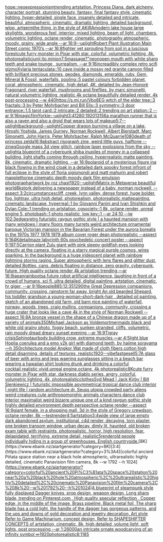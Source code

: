 [hope::neoexpressionism](https://www.ebank.nz/aiartgenerator?category=hope%3A%3Aneoexpressionism)[trending artstation, Princess Diana, dark alchemy, character portrait, stunning beauty, fantasy, final fantasy style, cinematic lighting, hyper-detailed, single face, insanely detailed and intricate, beautiful, atmospheric, cinematic, dramatic lighting, detailed background, wlop, artgerm](https://www.ebank.nz/aiartgenerator?category=trending%20artstation%2C%20Princess%20Diana%2C%20dark%20alchemy%2C%20character%20portrait%2C%20stunning%20beauty%2C%20fantasy%2C%20final%20fantasy%20style%2C%20cinematic%20lighting%2C%20hyper-detailed%2C%20single%20face%2C%20insanely%20detailed%20and%20intricate%2C%20beautiful%2C%20atmospheric%2C%20cinematic%2C%20dramatic%20lighting%2C%20detailed%20background%2C%20wlop%2C%20artgerm)[the thing, in the style of AKiRA](https://www.ebank.nz/aiartgenerator?category=the%20thing%2C%20in%20the%20style%20of%20AKiRA)[modern lake house large skylights, wonderous feel, interrior, mixed lighting, beam of light, chambers, volumetric lighting, octane render, cinematic, photography atmospheric, moody, grainy, wide angle --ar 16:9](https://www.ebank.nz/aiartgenerator?category=modern%20lake%20house%20large%20skylights%2C%20wonderous%20feel%2C%20interrior%2C%20mixed%20lighting%2C%20beam%20of%20light%2C%20chambers%2C%20volumetric%20lighting%2C%20octane%20render%2C%20cinematic%2C%20photography%20atmospheric%2C%20moody%2C%20grainy%2C%20wide%20angle%20--ar%2016%3A9)[--uplight](https://www.ebank.nz/aiartgenerator?category=--uplight)[Robert Plant illustration Main Street comic 1970’s --ar 16:8](https://www.ebank.nz/aiartgenerator?category=Robert%20Plant%20illustration%20Main%20Street%20comic%201970%E2%80%99s%20--ar%2016%3A8)[fighter yet sprouting from soil in a luscious forest](https://www.ebank.nz/aiartgenerator?category=fighter%20yet%20sprouting%20from%20soil%20in%20a%20luscious%20forest)[cute furry monster in Pixar with star, colorful, volumetric lighting, 4k, photorealistic](https://www.ebank.nz/aiartgenerator?category=cute%20furry%20monster%20in%20Pixar%20with%20star%2C%20colorful%2C%20volumetric%20lighting%2C%204k%2C%20photorealistic)[junji ito minion](https://www.ebank.nz/aiartgenerator?category=junji%20ito%20minion)[7:5](https://www.ebank.nz/aiartgenerator?category=7%3A5)[massage?"](https://www.ebank.nz/aiartgenerator?category=massage%3F%22)[neon](https://www.ebank.nz/aiartgenerator?category=neon)[open mouth with white sharp teeth and snake tounge , surrealism. --ar 9:16](https://www.ebank.nz/aiartgenerator?category=open%20mouth%20with%20white%20sharp%20teeth%20and%20snake%20tounge%20%2C%20surrealism.%20--ar%209%3A16)[increadibly complex retro scifi gizmo](https://www.ebank.nz/aiartgenerator?category=increadibly%20complex%20retro%20scifi%20gizmo)[Xylaria tentaculata::10 cave inside a mossy red granite canyon filled with brilliant precious stones, geodes, diamonds, emeralds, ruby, Gem, Mineral & Fossil, waterfalls, pooling::5 pastel colours forbidden planet, coral, atmospheric, cinematic, high detail, 4K, detailed by Jean-Honoré Fragonard, river waterfall, mushrooms and fireflies, by marc simonetti, natural volumetric lighting, realistic 4k octane beautifully detailed render, 4k post-processing --w 440](https://www.ebank.nz/aiartgenerator?category=Xylaria%20tentaculata%3A%3A10%20cave%20inside%20a%20mossy%20red%20granite%20canyon%20filled%20with%20brilliant%20precious%20stones%2C%20geodes%2C%20diamonds%2C%20emeralds%2C%20ruby%2C%20Gem%2C%20Mineral%20%26%20Fossil%2C%20waterfalls%2C%20pooling%3A%3A5%20pastel%20colours%20forbidden%20planet%2C%20coral%2C%20atmospheric%2C%20cinematic%2C%20high%20detail%2C%204K%2C%20detailed%20by%20Jean-Honor%C3%A9%20Fragonard%2C%20river%20waterfall%2C%20mushrooms%20and%20fireflies%2C%20by%20marc%20simonetti%2C%20natural%20volumetric%20lighting%2C%20realistic%204k%20octane%20beautifully%20detailed%20render%2C%204k%20post-processing%20--w%20440)[https://s.mj.run/Vbo8EG  witch of the elder tree::3 fractals::3 by Peter Mohrbacher and Bill Elis::3 symmetry::3 door entrance::1.5 tarot card::2 intricate::2 detailed::2 trending on art station::2 --ar 9:16](https://www.ebank.nz/aiartgenerator?category=https%3A//s.mj.run/Vbo8EG%20%20witch%20of%20the%20elder%20tree%3A%3A3%20fractals%3A%3A3%20by%20Peter%20Mohrbacher%20and%20Bill%20Elis%3A%3A3%20symmetry%3A%3A3%20door%20entrance%3A%3A1.5%20tarot%20card%3A%3A2%20intricate%3A%3A2%20detailed%3A%3A2%20trending%20on%20art%20station%3A%3A2%20--ar%209%3A16)[magic](https://www.ebank.nz/aiartgenerator?category=magic)[film](https://www.ebank.nz/aiartgenerator?category=film)[Yorkie](https://www.ebank.nz/aiartgenerator?category=Yorkie)[--uplight](https://www.ebank.nz/aiartgenerator?category=--uplight)[3:4](https://www.ebank.nz/aiartgenerator?category=3%3A4)[1280:1920](https://www.ebank.nz/aiartgenerator?category=1280%3A1920)[13156](https://www.ebank.nz/aiartgenerator?category=13156)[a marathon runner that is also a raven and also a droid that wears lots of makeup](https://www.ebank.nz/aiartgenerator?category=a%20marathon%20runner%20that%20is%20also%20a%20raven%20and%20also%20a%20droid%20that%20wears%20lots%20of%20makeup)[5:7](https://www.ebank.nz/aiartgenerator?category=5%3A7)[--uplight](https://www.ebank.nz/aiartgenerator?category=--uplight)[background](https://www.ebank.nz/aiartgenerator?category=background)[--uplight](https://www.ebank.nz/aiartgenerator?category=--uplight)[Copper dragon burning a village on a lake, Hiroshi Yoshida, James Gurney, Norman Rockwell, Albert Bierstadt, Marc Simonetti, John Harris, Peter Mohrbacher, Ralph McQuarrie](https://www.ebank.nz/aiartgenerator?category=Copper%20dragon%20burning%20a%20village%20on%20a%20lake%2C%20Hiroshi%20Yoshida%2C%20James%20Gurney%2C%20Norman%20Rockwell%2C%20Albert%20Bierstadt%2C%20Marc%20Simonetti%2C%20John%20Harris%2C%20Peter%20Mohrbacher%2C%20Ralph%20McQuarrie)[1080](https://www.ebank.nz/aiartgenerator?category=1080)[death of princess zelda](https://www.ebank.nz/aiartgenerator?category=death%20of%20princess%20zelda)[16:9](https://www.ebank.nz/aiartgenerator?category=16%3A9)[abstract risograph zine, weird little guys, halftone --zineq](https://www.ebank.nz/aiartgenerator?category=abstract%20risograph%20zine%2C%20weird%20little%20guys%2C%20halftone%20--zineq)[Google maps 3d view glitch, rainbow laser explosions from the sky --uplight](https://www.ebank.nz/aiartgenerator?category=Google%20maps%203d%20view%20glitch%2C%20rainbow%20laser%20explosions%20from%20the%20sky%20--uplight)[a blueprint of a cyberpunk shiba inu](https://www.ebank.nz/aiartgenerator?category=a%20blueprint%20of%20a%20cyberpunk%20shiba%20inu)[piles of money in a collapsed building, light shafts coming through ceiling, hyperrealistic matte painting, 8k, cinematic, dramatic lighting, --ar 16:9](https://www.ebank.nz/aiartgenerator?category=piles%20of%20money%20in%20a%20collapsed%20building%2C%20light%20shafts%20coming%20through%20ceiling%2C%20hyperrealistic%20matte%20painting%2C%208k%2C%20cinematic%2C%20dramatic%20lighting%2C%20--ar%2016%3A9)[polaroid of a mysterious figure ina black flowing in the wind cloak in a detailed dark spooky forest infront of full eclipse in the style of floria sigismondi and matt mahurin and robert mapplethorpe cinematic depth moody dark film emulsion photograph](https://www.ebank.nz/aiartgenerator?category=polaroid%20of%20a%20mysterious%20figure%20ina%20black%20flowing%20in%20the%20wind%20cloak%20in%20a%20detailed%20dark%20spooky%20forest%20infront%20of%20full%20eclipse%20in%20the%20style%20of%20floria%20sigismondi%20and%20matt%20mahurin%20and%20robert%20mapplethorpe%20cinematic%20depth%20moody%20dark%20film%20emulsion%20photograph)[artwork by roz chast](https://www.ebank.nz/aiartgenerator?category=artwork%20by%20roz%20chast)[1920](https://www.ebank.nz/aiartgenerator?category=1920)[--uplight](https://www.ebank.nz/aiartgenerator?category=--uplight)[Matrix in Metaverse beautiful world](https://www.ebank.nz/aiartgenerator?category=Matrix%20in%20Metaverse%20beautiful%20world)[8k](https://www.ebank.nz/aiartgenerator?category=8k)[stork delivering a newspaper instead of a baby, norman rockwell, --aspect 3:2](https://www.ebank.nz/aiartgenerator?category=stork%20delivering%20a%20newspaper%20instead%20of%20a%20baby%2C%20norman%20rockwell%2C%20--aspect%203%3A2)[circumstances](https://www.ebank.nz/aiartgenerator?category=circumstances)[cliff, creek, lynn valley, dense forest, huge bolder, fog, lightray, ultra high detail, photorealism, photorealistic mattepainting, cinematic landscape, hyperreal::1 by Giovanni Panini and Ivan Shishkin and Dylan Cole::1 trending on artstation, cgsociety::1 8k, octane render, unreal engine 5, photobash::1 photo realistic, low key::1 --ar 24:10 --iw 10](https://www.ebank.nz/aiartgenerator?category=cliff%2C%20creek%2C%20lynn%20valley%2C%20dense%20forest%2C%20huge%20bolder%2C%20fog%2C%20lightray%2C%20ultra%20high%20detail%2C%20photorealism%2C%20photorealistic%20mattepainting%2C%20cinematic%20landscape%2C%20hyperreal%3A%3A1%20by%20Giovanni%20Panini%20and%20Ivan%20Shishkin%20and%20Dylan%20Cole%3A%3A1%20trending%20on%20artstation%2C%20cgsociety%3A%3A1%208k%2C%20octane%20render%2C%20unreal%20engine%205%2C%20photobash%3A%3A1%20photo%20realistic%2C%20low%20key%3A%3A1%20--ar%2024%3A10%20--iw%2010)[2:3](https://www.ebank.nz/aiartgenerator?category=2%3A3)[edges](https://www.ebank.nz/aiartgenerator?category=edges)[retro futuristic raygun gothic style | a haunted mansion  with many windows | many floors many turrets weird architecture ornamental baroque Victorian mansion in the Bavarian Forest under the aurora borealis in the 1970s 1977 1978 1979 album cover roger dean photorealistic --aspect 9:16](https://www.ebank.nz/aiartgenerator?category=retro%20futuristic%20raygun%20gothic%20style%20%7C%20a%20haunted%20mansion%20%20with%20many%20windows%20%7C%20many%20floors%20many%20turrets%20weird%20architecture%20ornamental%20baroque%20Victorian%20mansion%20in%20the%20Bavarian%20Forest%20under%20the%20aurora%20borealis%20in%20the%201970s%201977%201978%201979%20album%20cover%20roger%20dean%20photorealistic%20--aspect%209%3A16)[4K](https://www.ebank.nz/aiartgenerator?category=4K)[detail](https://www.ebank.nz/aiartgenerator?category=detail)[maze labyrinth 60s psychedelic concert poster --aspect 9:19](https://www.ebank.nz/aiartgenerator?category=maze%20labyrinth%2060s%20psychedelic%20concert%20poster%20--aspect%209%3A19)[7:5](https://www.ebank.nz/aiartgenerator?category=7%3A5)[Carrion plant Zulu giant  with pink sleepy goldfish eyes looking directly at the camera, floating in a starry magical purple cosmos, wires sparking. In the background is a huge iridescent planet with rainbow lightning storms raging. Super atmospheric with lens flares and glitter dust, detailed Bottles, cans, debris floating in distance, zero gravity, cyberpunk, future. High quality octane render 4k artstation trending —ar 16:9](https://www.ebank.nz/aiartgenerator?category=Carrion%20plant%20Zulu%20giant%20%20with%20pink%20sleepy%20goldfish%20eyes%20looking%20directly%20at%20the%20camera%2C%20floating%20in%20a%20starry%20magical%20purple%20cosmos%2C%20wires%20sparking.%20In%20the%20background%20is%20a%20huge%20iridescent%20planet%20with%20rainbow%20lightning%20storms%20raging.%20Super%20atmospheric%20with%20lens%20flares%20and%20glitter%20dust%2C%20detailed%20Bottles%2C%20cans%2C%20debris%20floating%20in%20distance%2C%20zero%20gravity%2C%20cyberpunk%2C%20future.%20High%20quality%20octane%20render%204k%20artstation%20trending%20%E2%80%94ar%2016%3A9)[japan](https://www.ebank.nz/aiartgenerator?category=japan)[rainboots](https://www.ebank.nz/aiartgenerator?category=rainboots)[a future robot artificial intelligence, laughing in front of a crowd of humans, sci fi, ultra detailed, digital painting, artstation, cinematic, hr giger, --ar 9:16](https://www.ebank.nz/aiartgenerator?category=a%20future%20robot%20artificial%20intelligence%2C%20laughing%20in%20front%20of%20a%20crowd%20of%20humans%2C%20sci%20fi%2C%20ultra%20detailed%2C%20digital%20painting%2C%20artstation%2C%20cinematic%2C%20hr%20giger%2C%20--ar%209%3A16)[people](https://www.ebank.nz/aiartgenerator?category=people)[88](https://www.ebank.nz/aiartgenerator?category=88)[5:1](https://www.ebank.nz/aiartgenerator?category=5%3A1)[2:3](https://www.ebank.nz/aiartgenerator?category=2%3A3)[512](https://www.ebank.nz/aiartgenerator?category=512)[90](https://www.ebank.nz/aiartgenerator?category=90)[the Great Depression  companions, community, crossing, rainstorm far away, bright An old bearded Shepard, his toddler grandson a young-woman-short-dark-hair , detailed oil painting, sketch of an abandoned old farm, old barn nice painting of waterfall, norway, woods, trees, craig mullins,  companions, community, crossing a huge crater that looks like a cave 4k in the style of Norman Rockwell --aspect 16:8](https://www.ebank.nz/aiartgenerator?category=the%20Great%20Depression%20%20companions%2C%20community%2C%20crossing%2C%20rainstorm%20far%20away%2C%20bright%20An%20old%20bearded%20Shepard%2C%20his%20toddler%20grandson%20a%20young-woman-short-dark-hair%20%2C%20detailed%20oil%20painting%2C%20sketch%20of%20an%20abandoned%20old%20farm%2C%20old%20barn%20nice%20painting%20of%20waterfall%2C%20norway%2C%20woods%2C%20trees%2C%20craig%20mullins%2C%20%20companions%2C%20community%2C%20crossing%20a%20huge%20crater%20that%20looks%20like%20a%20cave%204k%20in%20the%20style%20of%20Norman%20Rockwell%20--aspect%2016%3A8)[A bronze vessel in the shape of a Chinese dragon made up of a variety of animals](https://www.ebank.nz/aiartgenerator?category=A%20bronze%20vessel%20in%20the%20shape%20of%20a%20Chinese%20dragon%20made%20up%20of%20a%20variety%20of%20animals)[350](https://www.ebank.nz/aiartgenerator?category=350)[Michael Jackson as Voldemort](https://www.ebank.nz/aiartgenerator?category=Michael%20Jackson%20as%20Voldemort)[mermaids black and white old grainy photo, foggy beach, sunken stranded, cliffs, volumetric, rain moody dread dreary sunset evening --ar 16:9](https://www.ebank.nz/aiartgenerator?category=mermaids%20black%20and%20white%20old%20grainy%20photo%2C%20foggy%20beach%2C%20sunken%20stranded%2C%20cliffs%2C%20volumetric%2C%20rain%20moody%20dread%20dreary%20sunset%20evening%20--ar%2016%3A9)[Tigray crisis](https://www.ebank.nz/aiartgenerator?category=Tigray%20crisis)[Sphinotaur](https://www.ebank.nz/aiartgenerator?category=Sphinotaur)[body building crow, extreme muscles —ar 4:5](https://www.ebank.nz/aiartgenerator?category=body%20building%20crow%2C%20extreme%20muscles%20%E2%80%94ar%204%3A5)[light blue Hoplia coerulea and a emo y2k girl with diamond teeth,  by hajime sorayama —h 350](https://www.ebank.nz/aiartgenerator?category=light%20blue%20Hoplia%20coerulea%20and%20a%20emo%20y2k%20girl%20with%20diamond%20teeth%2C%20%20by%20hajime%20sorayama%20%E2%80%94h%20350)[rchitecture model,Angkor Wat made of cloth fibers cotton high detail disarming, details of textures, realistic](https://www.ebank.nz/aiartgenerator?category=rchitecture%20model%2CAngkor%20Wat%20made%20of%20cloth%20fibers%20cotton%20high%20detail%20disarming%2C%20details%20of%20textures%2C%20realistic)[1920](https://www.ebank.nz/aiartgenerator?category=1920)[--vibefast](https://www.ebank.nz/aiartgenerator?category=--vibefast)[gesell](https://www.ebank.nz/aiartgenerator?category=gesell)[5:7](https://www.ebank.nz/aiartgenerator?category=5%3A7)[A glass of beer with arms and legs waering sunglasses sitting in a beach bar wearing a hawaiian shirt looking drunk and drinking a colorful cocktail,realistic,vivid,unreal engine,octane, 4k photorealistic](https://www.ebank.nz/aiartgenerator?category=A%20glass%20of%20beer%20with%20arms%20and%20legs%20waering%20sunglasses%20sitting%20in%20a%20beach%20bar%20wearing%20a%20hawaiian%20shirt%20looking%20drunk%20and%20drinking%20a%20colorful%20cocktail%2Crealistic%2Cvivid%2Cunreal%20engine%2Coctane%2C%204k%20photorealistic)[8K](https://www.ebank.nz/aiartgenerator?category=8K)[cute furry monster in Pixar with star, darkness diablo series, angry, colorful, volumetric lighting, 4k, photorealistic](https://www.ebank.nz/aiartgenerator?category=cute%20furry%20monster%20in%20Pixar%20with%20star%2C%20darkness%20diablo%20series%2C%20angry%2C%20colorful%2C%20volumetric%20lighting%2C%204k%2C%20photorealistic)[clothes](https://www.ebank.nz/aiartgenerator?category=clothes)[Syd Mead | Jack Kirby | Bill Sienkiewicz | futuristic impossible asymmetrical tropical dance club interior | night life | random architecture dr. Seuss utopia crowded party aliens weird creatures cute anthropomorphic animals characters dance club interior maximalist weird bizarre unique one of a kind raygun gothic style highly detailed environment depth perspective octane render --aspect 16:9](https://www.ebank.nz/aiartgenerator?category=Syd%20Mead%20%7C%20Jack%20Kirby%20%7C%20Bill%20Sienkiewicz%20%7C%20futuristic%20impossible%20asymmetrical%20tropical%20dance%20club%20interior%20%7C%20night%20life%20%7C%20random%20architecture%20dr.%20Seuss%20utopia%20crowded%20party%20aliens%20weird%20creatures%20cute%20anthropomorphic%20animals%20characters%20dance%20club%20interior%20maximalist%20weird%20bizarre%20unique%20one%20of%20a%20kind%20raygun%20gothic%20style%20highly%20detailed%20environment%20depth%20perspective%20octane%20render%20--aspect%2016%3A9)[giant female, in a shopping mall, 3d in the style of Gregory crewdson, octane render, 8k —test](https://www.ebank.nz/aiartgenerator?category=giant%20female%2C%20in%20a%20shopping%20mall%2C%203d%20in%20the%20style%20of%20Gregory%20crewdson%2C%20octane%20render%2C%208k%20%E2%80%94test)[render](https://www.ebank.nz/aiartgenerator?category=render)[4:5](https://www.ebank.nz/aiartgenerator?category=4%3A5)[artstation](https://www.ebank.nz/aiartgenerator?category=artstation)[3:4](https://www.ebank.nz/aiartgenerator?category=3%3A4)[wide view of large empty dark abandoned asylum, institutional, c4d render, decaying, torn plaster, one broken transom window, urban decay, dimly lit,  haunted, old broken exam table with restraints, photorealistic, horror, high resolution, fear, delapidated, terrifying, extreme detail, realistic](https://www.ebank.nz/aiartgenerator?category=wide%20view%20of%20large%20empty%20dark%20abandoned%20asylum%2C%20institutional%2C%20c4d%20render%2C%20decaying%2C%20torn%20plaster%2C%20one%20broken%20transom%20window%2C%20urban%20decay%2C%20dimly%20lit%2C%20%20haunted%2C%20old%20broken%20exam%20table%20with%20restraints%2C%20photorealistic%2C%20horror%2C%20high%20resolution%2C%20fear%2C%20delapidated%2C%20terrifying%2C%20extreme%20detail%2C%20realistic)[5](https://www.ebank.nz/aiartgenerator?category=5)[render](https://www.ebank.nz/aiartgenerator?category=render)[old people individually hiding in a group of greenhouses. English countryside.](https://www.ebank.nz/aiartgenerator?category=old%20people%20individually%20hiding%20in%20a%20group%20of%20greenhouses.%20English%20countryside.)[8K](https://www.ebank.nz/aiartgenerator?category=8K)[3:4](https://www.ebank.nz/aiartgenerator?category=3%3A4)[colorful ancient Piñata space station near a black hole atmospheric, ultrarealistic highly detailed, cinematic Panavision film camera, 8k --w 1792 --h 1024](https://www.ebank.nz/aiartgenerator?category=colorful%20ancient%20Pi%C3%B1ata%20space%20station%20near%20a%20black%20hole%20atmospheric%2C%20ultrarealistic%20highly%20detailed%2C%20cinematic%20Panavision%20film%20camera%2C%208k%20--w%201792%20--h%201024)[A blueprint of steampunk style fully displayed Dagger knives, prop design, weapon design, Long sharp blade,  trending on Pinterest.com  , High quality specular reflection ,  Copper  edge, in the middle of the image, Brass pipeline,  Black metal foil,  The sharp blade has a cold light, the handle of the dagger has gorgeous patterns, and the ups and downs of gold decoration and jewelry decoration, Art style Refer to Game Machinarium.  concept design, Refer to SHAPESHIFTER CONCEPTS  of artstation, cinematic,  8k, high detailed,  volume light,  soft lights,  post processing    --ar 1:2](https://www.ebank.nz/aiartgenerator?category=A%20blueprint%20of%20steampunk%20style%20fully%20displayed%20Dagger%20knives%2C%20prop%20design%2C%20weapon%20design%2C%20Long%20sharp%20blade%2C%20%20trending%20on%20Pinterest.com%20%20%2C%20High%20quality%20specular%20reflection%20%2C%20%20Copper%20%20edge%2C%20in%20the%20middle%20of%20the%20image%2C%20Brass%20pipeline%2C%20%20Black%20metal%20foil%2C%20%20The%20sharp%20blade%20has%20a%20cold%20light%2C%20the%20handle%20of%20the%20dagger%20has%20gorgeous%20patterns%2C%20and%20the%20ups%20and%20downs%20of%20gold%20decoration%20and%20jewelry%20decoration%2C%20Art%20style%20Refer%20to%20Game%20Machinarium.%20%20concept%20design%2C%20Refer%20to%20SHAPESHIFTER%20CONCEPTS%20%20of%20artstation%2C%20cinematic%2C%20%208k%2C%20high%20detailed%2C%20%20volume%20light%2C%20%20soft%20lights%2C%20%20post%20processing%20%20%20%20--ar%201%3A2)[6000](https://www.ebank.nz/aiartgenerator?category=6000)[an intricate ornate woodcarving of an infinity symbol ∞](https://www.ebank.nz/aiartgenerator?category=an%20intricate%20ornate%20woodcarving%20of%20an%20infinity%20symbol%20%E2%88%9E)[1920](https://www.ebank.nz/aiartgenerator?category=1920)[photorealistic](https://www.ebank.nz/aiartgenerator?category=photorealistic)[8:11](https://www.ebank.nz/aiartgenerator?category=8%3A11)[85](https://www.ebank.nz/aiartgenerator?category=85)